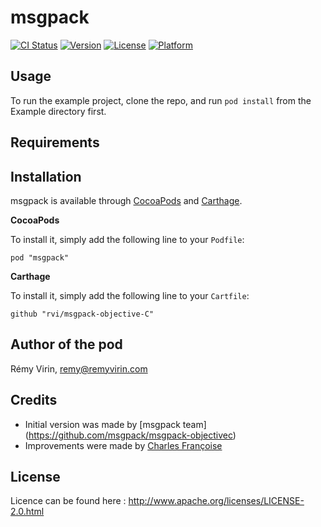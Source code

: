 # msgpack

[![CI Status](https://travis-ci.org/rvi/msgpack-objective-C.svg?style=flat)](https://travis-ci.org/rvirin/msgpack-objective-C)
[![Version](https://img.shields.io/cocoapods/v/msgpack.svg?style=flat)](http://cocoadocs.org/docsets/msgpack)
[![License](https://img.shields.io/cocoapods/l/msgpack.svg?style=flat)](http://cocoadocs.org/docsets/msgpack)
[![Platform](https://img.shields.io/cocoapods/p/msgpack.svg?style=flat)](http://cocoadocs.org/docsets/msgpack)

## Usage

To run the example project, clone the repo, and run `pod install` from the Example directory first.

## Requirements

## Installation

msgpack is available through [CocoaPods](http://cocoapods.org) and [Carthage](https://github.com/Carthage/Carthage).

**CocoaPods**

To install it, simply add the following line to your `Podfile`:

    pod "msgpack"

**Carthage**

To install it, simply add the following line to your `Cartfile`:

    github "rvi/msgpack-objective-C"


## Author of the pod

Rémy Virin, remy@remyvirin.com

## Credits

* Initial version was made by [msgpack team] (https://github.com/msgpack/msgpack-objectivec)
* Improvements were made by [Charles Françoise](https://github.com/loderunner/msgpack-objectivec)

## License

Licence can be found here : http://www.apache.org/licenses/LICENSE-2.0.html
